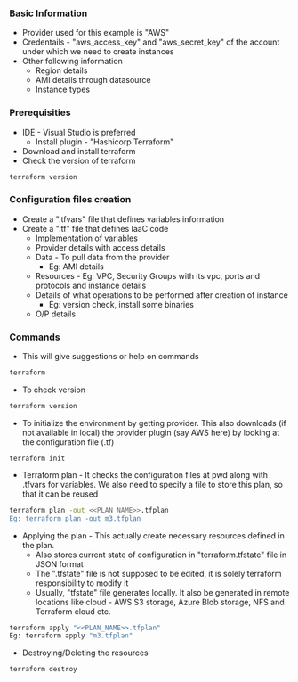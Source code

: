 ### Basic Information 
* Provider used for this example is "AWS"
* Credentails - "aws_access_key" and "aws_secret_key" of the account under which we need to create instances
* Other following information
  * Region details
  * AMI details through datasource
  * Instance types 

### Prerequisities
* IDE - Visual Studio is preferred
  * Install plugin - "Hashicorp Terraform"
* Download and install terraform
* Check the version of terraform

```bash
terraform version
```

### Configuration files creation
* Create a ".tfvars" file that defines variables information
* Create a ".tf" file that defines IaaC code
  * Implementation of variables
  * Provider details with access details
  * Data - To pull data from the provider
    * Eg: AMI details
  * Resources - Eg: VPC, Security Groups with its vpc, ports and protocols and instance details
  * Details of what operations to be performed after creation of instance
    * Eg: version check, install some binaries
  * O/P details


### Commands
* This will give suggestions or help on commands
```bash
terraform
```

* To check version
```bash
terraform version
```

* To initialize the environment by getting provider. This also downloads (if not available in local) the provider plugin (say AWS here) by looking at the configuration file (.tf)
```
terraform init
```

* Terraform plan - It checks the configuration files at pwd along with .tfvars for variables. We also need to specify a file to store this plan, so that it can be reused
```bash
terraform plan -out <<PLAN_NAME>>.tfplan
Eg: terraform plan -out m3.tfplan
```

* Applying the plan - This actually create necessary resources defined in the plan.
  * Also stores current state of configuration in "terraform.tfstate" file in JSON format
  * The ".tfstate" file is not supposed to be edited, it is solely terraform responsibility to modify it
  * Usually, "tfstate" file generates locally. It also be generated in remote locations like cloud - AWS S3 storage, Azure Blob storage, NFS and Terraform cloud etc.
```bash
terraform apply "<<PLAN_NAME>>.tfplan"
Eg: terraform apply "m3.tfplan"
```

* Destroying/Deleting the resources
```bash
terraform destroy
```
